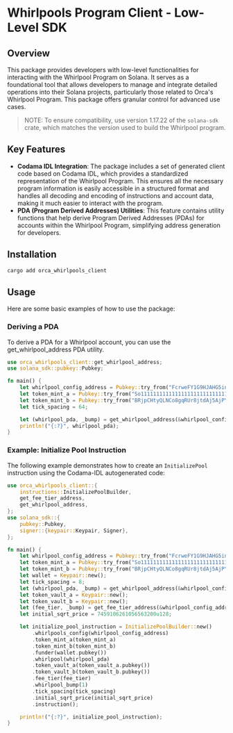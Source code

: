 # Whirlpools Program Client - Low-Level SDK

## Overview
This package provides developers with low-level functionalities for interacting with the Whirlpool Program on Solana. It serves as a foundational tool that allows developers to manage and integrate detailed operations into their Solana projects, particularly those related to Orca's Whirlpool Program. This package offers granular control for advanced use cases.

> NOTE: To ensure compatibility, use version 1.17.22 of the `solana-sdk` crate, which matches the version used to build the Whirlpool program.

## Key Features
- **Codama IDL Integration**: The package includes a set of generated client code based on Codama IDL, which provides a standardized representation of the Whirlpool Program. This ensures all the necessary program information is easily accessible in a structured format and handles all decoding and encoding of instructions and account data, making it much easier to interact with the program.
- **PDA (Program Derived Addresses) Utilities**: This feature contains utility functions that help derive Program Derived Addresses (PDAs) for accounts within the Whirlpool Program, simplifying address generation for developers.

## Installation
```bash
cargo add orca_whirlpools_client
```

## Usage
Here are some basic examples of how to use the package:

### Deriving a PDA
To derive a PDA for a Whirlpool account, you can use the get_whirlpool_address PDA utility.

```rust
use orca_whirlpools_client::get_whirlpool_address;
use solana_sdk::pubkey::Pubkey;

fn main() {
    let whirlpool_config_address = Pubkey::try_from("FcrweFY1G9HJAHG5inkGB6pKg1HZ6x9UC2WioAfWrGkR").unwrap();
    let token_mint_a = Pubkey::try_from("So11111111111111111111111111111111111111112").unwrap(); // wSOL
    let token_mint_b = Pubkey::try_from("BRjpCHtyQLNCo8gqRUr8jtdAj5AjPYQaoqbvcZiHok1k").unwrap(); // DevUSDC
    let tick_spacing = 64;

    let (whirlpool_pda, _bump) = get_whirlpool_address(&whirlpool_config_address, &token_mint_a, &token_mint_b, tick_spacing).unwrap();
    println!("{:?}", whirlpool_pda);
}
```

### Example: Initialize Pool Instruction

The following example demonstrates how to create an `InitializePool` instruction using the Codama-IDL autogenerated code:

```rust
use orca_whirlpools_client::{
    instructions::InitializePoolBuilder,
    get_fee_tier_address,
    get_whirlpool_address,
};
use solana_sdk::{
    pubkey::Pubkey,
    signer::{keypair::Keypair, Signer},
};

fn main() {
    let whirlpool_config_address = Pubkey::try_from("FcrweFY1G9HJAHG5inkGB6pKg1HZ6x9UC2WioAfWrGkR").unwrap();
    let token_mint_a = Pubkey::try_from("So11111111111111111111111111111111111111112").unwrap(); // wSOL
    let token_mint_b = Pubkey::try_from("BRjpCHtyQLNCo8gqRUr8jtdAj5AjPYQaoqbvcZiHok1k").unwrap(); // DevUSDC
    let wallet = Keypair::new();
    let tick_spacing = 8;
    let (whirlpool_pda, _bump) = get_whirlpool_address(&whirlpool_config_address, &token_mint_a, &token_mint_b, tick_spacing).unwrap();
    let token_vault_a = Keypair::new();
    let token_vault_b = Keypair::new();
    let (fee_tier, _bump) = get_fee_tier_address(&whirlpool_config_address, tick_spacing).unwrap();
    let initial_sqrt_price = 7459106261056563200u128;

    let initialize_pool_instruction = InitializePoolBuilder::new()
        .whirlpools_config(whirlpool_config_address)
        .token_mint_a(token_mint_a)
        .token_mint_b(token_mint_b)
        .funder(wallet.pubkey())
        .whirlpool(whirlpool_pda)
        .token_vault_a(token_vault_a.pubkey())
        .token_vault_b(token_vault_b.pubkey())
        .fee_tier(fee_tier)
        .whirlpool_bump(1)
        .tick_spacing(tick_spacing)
        .initial_sqrt_price(initial_sqrt_price)
        .instruction();

    println!("{:?}", initialize_pool_instruction);
}
```